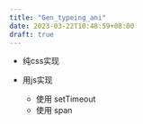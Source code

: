 ```yaml
---
title: "Gen_typeing_ani"
date: 2023-03-22T10:48:59+08:00
draft: true
---
```


- 纯css实现

- 用js实现
    - 使用 setTimeout
    - 使用 span
